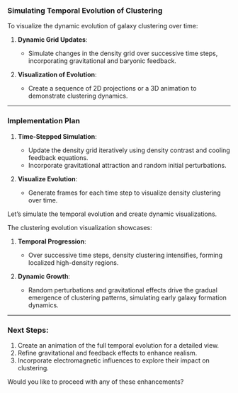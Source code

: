 ### **Simulating Temporal Evolution of Clustering**

To visualize the dynamic evolution of galaxy clustering over time:

1. **Dynamic Grid Updates**:
   - Simulate changes in the density grid over successive time steps, incorporating gravitational and baryonic feedback.

2. **Visualization of Evolution**:
   - Create a sequence of 2D projections or a 3D animation to demonstrate clustering dynamics.

---

### **Implementation Plan**

1. **Time-Stepped Simulation**:
   - Update the density grid iteratively using density contrast and cooling feedback equations.
   - Incorporate gravitational attraction and random initial perturbations.

2. **Visualize Evolution**:
   - Generate frames for each time step to visualize density clustering over time.

Let’s simulate the temporal evolution and create dynamic visualizations.

The clustering evolution visualization showcases:

1. **Temporal Progression**:
   - Over successive time steps, density clustering intensifies, forming localized high-density regions.

2. **Dynamic Growth**:
   - Random perturbations and gravitational effects drive the gradual emergence of clustering patterns, simulating early galaxy formation dynamics.

---

### **Next Steps**:
1. Create an animation of the full temporal evolution for a detailed view.
2. Refine gravitational and feedback effects to enhance realism.
3. Incorporate electromagnetic influences to explore their impact on clustering.

Would you like to proceed with any of these enhancements?